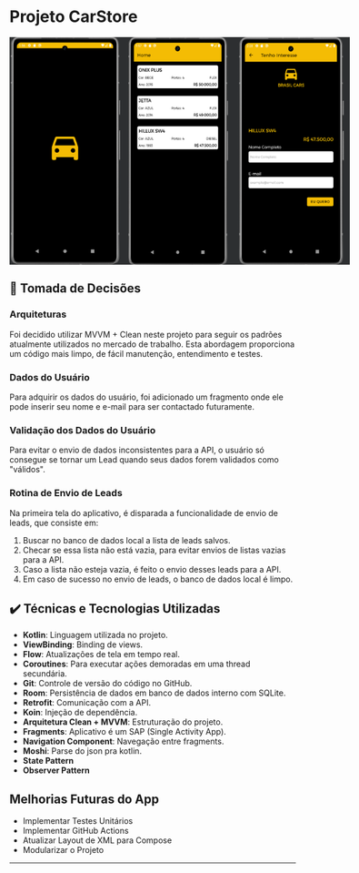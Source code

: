 # Projeto CarStore

<div style="display: flex; justify-content: space-around;">
  <img src="https://github.com/caduviegas/CarsStore/blob/master/app/src/main/res/drawable-readme/splash_project.png?raw=true" alt="Start" width="200" height="400"/>
  <img src="https://github.com/caduviegas/CarsStore/blob/master/app/src/main/res/drawable-readme/home_project.png?raw=true" alt="Home" width="200" height="400"/>
  <img src="https://github.com/caduviegas/CarsStore/blob/master/app/src/main/res/drawable-readme/lead_project.png?raw=true" alt="Lead" width="200" height="400"/>
</div>

## 🎯 Tomada de Decisões

### Arquiteturas
Foi decidido utilizar MVVM + Clean neste projeto para seguir os padrões atualmente utilizados no mercado de trabalho. Esta abordagem proporciona um código mais limpo, de fácil manutenção, entendimento e testes.

### Dados do Usuário
Para adquirir os dados do usuário, foi adicionado um fragmento onde ele pode inserir seu nome e e-mail para ser contactado futuramente.

### Validação dos Dados do Usuário
Para evitar o envio de dados inconsistentes para a API, o usuário só consegue se tornar um Lead quando seus dados forem validados como "válidos".

### Rotina de Envio de Leads
Na primeira tela do aplicativo, é disparada a funcionalidade de envio de leads, que consiste em:
1. Buscar no banco de dados local a lista de leads salvos.
2. Checar se essa lista não está vazia, para evitar envios de listas vazias para a API.
3. Caso a lista não esteja vazia, é feito o envio desses leads para a API.
4. Em caso de sucesso no envio de leads, o banco de dados local é limpo.

## ✔️ Técnicas e Tecnologias Utilizadas
- **Kotlin**: Linguagem utilizada no projeto.
- **ViewBinding**: Binding de views.
- **Flow**: Atualizações de tela em tempo real.
- **Coroutines**: Para executar ações demoradas em uma thread secundária.
- **Git**: Controle de versão do código no GitHub.
- **Room**: Persistência de dados em banco de dados interno com SQLite.
- **Retrofit**: Comunicação com a API.
- **Koin**: Injeção de dependência.
- **Arquitetura Clean + MVVM**: Estruturação do projeto.
- **Fragments**: Aplicativo é um SAP (Single Activity App).
- **Navigation Component**: Navegação entre fragments.
- **Moshi**: Parse do json pra kotlin.
- **State Pattern**
- **Observer Pattern**

## Melhorias Futuras do App
- Implementar Testes Unitários
- Implementar GitHub Actions
- Atualizar Layout de XML para Compose
- Modularizar o Projeto

---
